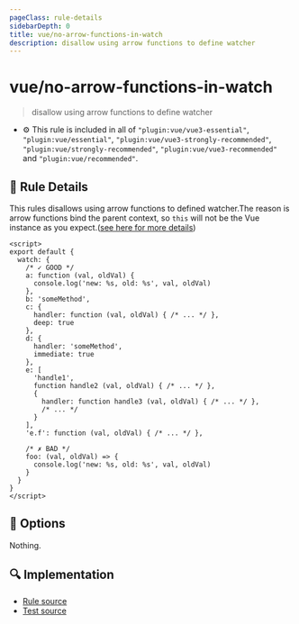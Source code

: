 ```yaml
---
pageClass: rule-details
sidebarDepth: 0
title: vue/no-arrow-functions-in-watch
description: disallow using arrow functions to define watcher
---
```

# vue/no-arrow-functions-in-watch
> disallow using arrow functions to define watcher

- :gear: This rule is included in all of `"plugin:vue/vue3-essential"`, `"plugin:vue/essential"`, `"plugin:vue/vue3-strongly-recommended"`, `"plugin:vue/strongly-recommended"`, `"plugin:vue/vue3-recommended"` and `"plugin:vue/recommended"`.

## :book: Rule Details

This rules disallows using arrow functions to defined watcher.The reason is arrow functions bind the parent context, so `this` will not be the Vue instance as you expect.([see here for more details](https://v3.vuejs.org/api/options-data.html#watch))

<eslint-code-block :rules="{'vue/no-arrow-functions-in-watch': ['error']}">

```vue
<script>
export default {
  watch: {
    /* ✓ GOOD */
    a: function (val, oldVal) {
      console.log('new: %s, old: %s', val, oldVal)
    },
    b: 'someMethod',
    c: {
      handler: function (val, oldVal) { /* ... */ },
      deep: true
    },
    d: {
      handler: 'someMethod',
      immediate: true
    },
    e: [
      'handle1',
      function handle2 (val, oldVal) { /* ... */ },
      {
        handler: function handle3 (val, oldVal) { /* ... */ },
        /* ... */
      }
    ],
    'e.f': function (val, oldVal) { /* ... */ },

    /* ✗ BAD */
    foo: (val, oldVal) => {
      console.log('new: %s, old: %s', val, oldVal)
    }
  }
}
</script>
```

</eslint-code-block>

## :wrench: Options

Nothing.

## :mag: Implementation

- [Rule source](https://github.com/vuejs/eslint-plugin-vue/blob/master/lib/rules/no-arrow-functions-in-watch.js)
- [Test source](https://github.com/vuejs/eslint-plugin-vue/blob/master/tests/lib/rules/no-arrow-functions-in-watch.js)
